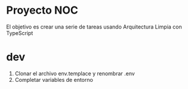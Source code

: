 # Proyecto NOC

El objetivo es crear una serie de tareas usando Arquitectura Limpia con TypeScript

# dev

1. Clonar el archivo env.templace y renombrar .env
2. Completar variables de entorno
